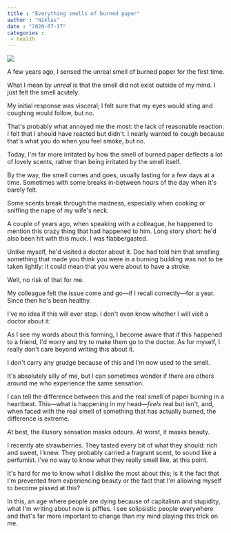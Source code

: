 ```yaml
---
title : "Everything smells of burned paper"
author : "Niklas"
date : "2020-07-17"
categories : 
 - health
---
```


![](https://niklasblog.com/wp-content/paperburning.jpg)

A few years ago, I sensed the unreal smell of burned paper for the first time.

What I mean by _unreal_ is that the smell did not exist outside of my mind. I just felt the smell acutely.

My initial response was visceral; I felt sure that my eyes would sting and coughing would follow, but no.

That's probably what annoyed me the most: the lack of reasonable reaction. I felt that I should have reacted but didn't. I nearly wanted to cough because that's what you do when you feel smoke, but no.

Today, I'm far more irritated by how the smell of burned paper deflects a lot of lovely scents, rather than being irritated by the smell itself.

By the way, the smell comes and goes, usually lasting for a few days at a time. Sometimes with some breaks in-between hours of the day when it's barely felt.

Some scents break through the madness, especially when cooking or sniffing the nape of my wife's neck.

A couple of years ago, when speaking with a colleague, he happened to mention this crazy thing that had happened to him. Long story short: he'd also been hit with this muck. I was flabbergasted.

Unlike myself, he'd visited a doctor about it. Doc had told him that smelling something that made you think you were in a burning building was not to be taken lightly: it could mean that you were about to have a stroke.

Well, no risk of that for me.

My colleague felt the issue come and go—if I recall correctly—for a year. Since then he's been healthy.

I've no idea if this will ever stop. I don't even know whether I will visit a doctor about it.

As I see my words about this forming, I become aware that if this happened to a friend, I'd worry and try to make them go to the doctor. As for myself, I really don't care beyond writing this about it.

I don't carry any grudge because of this and I'm now used to the smell.

It's absolutely silly of me, but I can sometimes wonder if there are others around me who experience the same sensation.

I can tell the difference between this and the real smell of paper burning in a heartbeat. This—what is happening in my head—_feels_ real but isn't, and, when faced with the real smell of something that has actually burned, the difference is extreme.

At best, the illusory sensation masks odours. At worst, it masks beauty.

I recently ate strawberries. They tasted every bit of what they should: rich and sweet, I knew. They probably carried a fragrant scent, to sound like a perfumist. I've no way to know what they really smell like, at this point.

It's hard for me to know what I dislike the most about this; is it the fact that I'm prevented from experiencing beauty or the fact that I'm allowing myself to become pissed at this?

In this, an age where people are dying because of capitalism and stupidity, what I'm writing about now is piffles. I see solipsistic people everywhere and that's far more important to change than my mind playing this trick on me.
